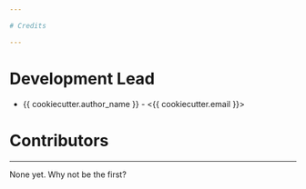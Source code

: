 ```yaml
---

# Credits

---
```


# Development Lead

* {{ cookiecutter.author_name }} - <{{ cookiecutter.email }}>

# Contributors

---

None yet. Why not be the first?